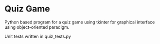 # Quiz Game
Python based program for a quiz game using tkinter for graphical interface using object-oriented paradigm.

Unit tests written in quiz_tests.py
